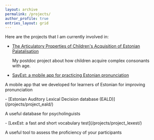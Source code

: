 ```yaml
---
layout: archive
permalink: /projects/
author_profile: true
entries_layout: grid
---
```


Here are the projects that I am currently involved in:

- [The Articulatory Properties of Children's Acquisition of Estonian Palatalisation](/projects/project_postdoc/)
  <p> My postdoc project about how children acquire complex consonants with age. </p>
- [SayEst: a mobile app for practicing Estonian pronunciation](/projects/project_sayest/)
 <p>A mobile app that we developed for learners of Estonian for improving pronunciation</p>
- [Estonian Auditory Lexical Decision database (EALD)](/projects/project_eald/)
  <p>A useful database for psycholinguists</p>
- [LexEst: a fast and short vocabulary test](/projects/project_lexest/)
  <p>A useful tool to assess the proficiency of your participants</p>
